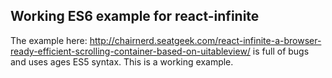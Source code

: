 ## Working ES6 example for react-infinite ##
The example here: http://chairnerd.seatgeek.com/react-infinite-a-browser-ready-efficient-scrolling-container-based-on-uitableview/ is full of bugs and uses ages ES5 syntax. This is a working example.
